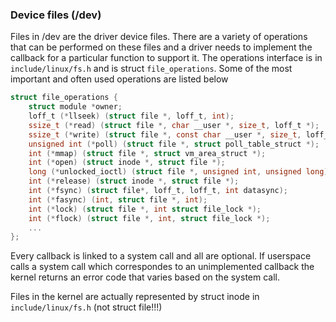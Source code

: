 ### Device files (/dev)
Files in /dev are the driver device files. 
There are a variety of operations that can be performed on these files and a driver needs to implement the callback for a particular function to support it. 
The operations interface is in `include/linux/fs.h` and is struct `file_operations`. Some of the most important and often used operations are listed below
```c
struct file_operations {
	struct module *owner;
	loff_t (*llseek) (struct file *, loff_t, int);
	ssize_t (*read) (struct file *, char __user *, size_t, loff_t *);
	ssize_t (*write) (struct file *, const char __user *, size_t, loff_t *);
	unsigned int (*poll) (struct file *, struct poll_table_struct *);
	int (*mmap) (struct file *, struct vm_area_struct *);
	int (*open) (struct inode *, struct file *);
	long (*unlocked_ioctl) (struct file *, unsigned int, unsigned long);
	int (*release) (struct inode *, struct file *);
	int (*fsync) (struct file*, loff_t, loff_t, int datasync);
	int (*fasync) (int, struct file *, int);
	int (*lock) (struct file *, int struct file_lock *);
	int (*flock) (struct file *, int, struct file_lock *);
	...
};
```
Every callback is linked to a system call and all are optional. If userspace calls a system call which correspondes to an unimplemented callback the kernel returns an error code that varies based on the system call. 

Files in the kernel are actually represented by struct inode in `include/linux/fs.h` (not struct file!!!)


